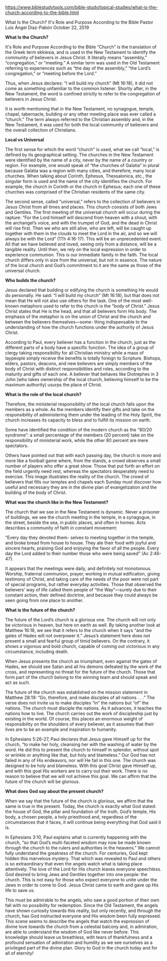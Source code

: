 https://www.biblestudytools.com/bible-study/topical-studies/what-is-the-church-according-to-the-bible.html

What Is the Church? It's Role and Purpose According to the Bible
Pastor Luis Ángel Díaz-Pabón
October 22, 2019

**What Is the Church?**

It's Role and Purpose According to the Bible “Church” is the translation of the Greek term ekklesia, and is used in the New Testament to identify the community of believers in Jesus Christ. It literally means “assembly,” “congregation,” or “meeting.” A similar term was used in the Old Testament referring to experiences such as “the day of the assembly,” “the Lord’s congregation,” or “meeting before the Lord.”

Thus, when Jesus declares: “I will build my church” (Mt 16:18), it did not come as something unfamiliar to the common listener. Shortly after, in the New Testament, the word is confined strictly to refer to the congregation of believers in Jesus Christ.

It is worth mentioning that in the New Testament, no synagogue, temple, chapel, tabernacle, building or any other meeting place was ever called a “church.” The term always referred to the Christian assembly and, in the New Testament, it was used for both the local community of believers and the overall collection of Christians.

**Local vs Universal**


The first sense for which the word “church” is used, what we call “local,” is defined by its geographical setting. The churches in the New Testament were identified by the name of a city, never by the name of a country or region. For example, one would speak of “the churches of Galatia” in plural because Galatia was a region with many cities, and therefore, many local churches. When talking about Corinth, Ephesus, Thessalonica, etc., the singular form is used and the name of the city identifies the church. For example, the church in Corinth or the church in Ephesus; each one of these churches was comprised of the Christian residents of the same city.

The second sense, called “universal,” refers to the collection of believers in Jesus Christ from all times and places. This church consists of both Jews and Gentiles. The first meeting of the universal church will occur during the rapture: “For the Lord himself will descend from heaven with a shout, with the archangel’s voice, and with the trumpet of God, and the dead in Christ will rise first. Then we who are still alive, who are left, will be caught up together with them in the clouds to meet the Lord in the air, and so we will always be with the Lord” (1Th 4:16-17). This will be an unprecedented event. All that we have believed and loved, seeing only from a distance, will be a tangible reality. Until then, we rely on the local expression in order to experience communion. This is our immediate family in the faith. The local church differs only in size from the universal, but not in essence. The nature of the local church and God’s commitment to it are the same as those of the universal church.

**Who builds the church?**


Jesus declared that building or edifying the church is something He would do personally. He said: “I will build my church” (Mt 16:18), but that does not mean that He will not also use others for the task. One of the most well-known metaphors used to refer to the church is the “body of Christ.” Jesus Christ states that He is the head, and that all believers form His body. The emphasis of the metaphor is on the union of Christ and the church and between the believers themselves—some- thing indispensable to the understanding of how the church functions under the authority of Jesus Christ.

According to Paul, every believer has a function in the church, just as the different parts of a body have a specific function. The idea of a group of clergy taking responsibility for all Christian ministry while a mass of laypeople simply receive the benefits is totally foreign to Scripture. Bishops, elders, pastors, deacons, and new believers are simply members of the body of Christ with distinct responsibilities and roles, according to the maturity and gifts of each one. A believer that behaves like Diotrephes in 3 John (who takes ownership of the local church, believing himself to be the maximum authority) usurps the place of Christ.

**What is the role of the local church?**


Therefore, the ministerial responsibility of the local church falls upon the members as a whole. As the members identify their gifts and take on the responsibility of administering them under the leading of the Holy Spirit, the church increases its capacity to bless and to fulfill its mission on earth.

Some have identified the condition of the modern church as the “80/20 syndrome”: a small percentage of the members (20 percent) take on the responsibility of ministerial work, while the other 80 percent are mere spectators.

Others have pointed out that with each passing day, the church is more and more like a football game where, from the stands, a crowd observes a small number of players who offer a great show. Those that put forth an effort on the field urgently need rest, whereas the spectators desperately need to exercise. This image illustrates the reality of the church. The crowd of believers that fills our temples and chapels each Sunday must discover how useful and necessary they are in the divine plan of evangelization and the building of the body of Christ.

**What was the church like in the New Testament?**


The church that we see in the New Testament is dynamic. Never a prisoner of buildings, we see the church meeting in the temple, in a synagogue, in the street, beside the sea, in public places, and often in homes. Acts describes a community of faith in constant movement:

“Every day they devoted them- selves to meeting together in the temple, and broke bread from house to house. They ate their food with joyful and sincere hearts, praising God and enjoying the favor of all the people. Every day the Lord added to their number those who were being saved” (Ac 2:46-47).

It appears that the meetings were daily, and definitely not monotonous. Worship, fraternal communion, prayer, working in mutual edification, giving testimony of Christ, and taking care of the needs of the poor were not part of special programs, but rather everyday activities. Those that observed the believers’ way of life called them people of “the Way”—surely due to their constant action, their defined doctrine, and because they could always be seen going from one place to another.

**What is the future of the church?**


The future of the Lord’s church is a glorious one. The church will not only be victorious in heaven, but here on earth as well. By taking another look at Matthew 16:18, we see that it refers to the church when it says “and the gates of Hades will not overpower it.” Jesus’s statement here does not present a small and fearful group of timid believers. On the contrary, it shows a vigorous and bold church, capable of coming out victorious in any circumstance, including death.

When Jesus presents the church as triumphant, even against the gates of Hades, we should see Satan and all his demons defeated by the work of the cross, and representing no threat for the future of the church. Those that form part of the church belong to the winning team and should speak and act as such.

The future of the church was established on the mission statement in Matthew 28:19: “Go, therefore, and make disciples of all nations . . .” The verse does not invite us to make disciples “in” the nations but “of” the nations. The church must disciple the nations. As it advances, it teaches the nations how to live. The church carries out the work of discipleship just by existing in the world. Of course, this places an enormous weight of responsibility on the shoulders of every believer, as it assumes that their lives are to be an example and inspiration to humanity.

In Ephesians 5:26-27, Paul declares that Jesus gave Himself up for the church, “to make her holy, cleansing her with the washing of water by the word. He did this to present the church to himself in splendor, without spot or wrinkle or anything like that, but holy and blameless.” Our God has not failed in any of His endeavors, nor will He fail in this one. The church was designed to be holy and blameless. With this goal Christ gave Himself up, and with this goal His workers are to carry out their work. There is no reason to believe that we will not achieve this goal. We can affirm that the future of the church will be glorious.

**What does God say about the present church?**


When we say that the future of the church is glorious, we affirm that the same is true in the present. Today, the church is exactly what God stated: the house of God, the pillar and foundation of the truth, God’s temple, His body, a chosen people, a holy priesthood and, regardless of the circumstances that it faces, it will continue being everything that God said it is.

In Ephesians 3:10, Paul explains what is currently happening with the church, “so that God’s multi-faceted wisdom may now be made known through the church to the rulers and authorities in the heavens.” We cannot fully understand the greatness of the church. For centuries, God kept hidden this marvelous mystery. That which was revealed to Paul and others is so extraordinary that even the angels watch what is taking place attentively. The love of the Lord for His church leaves everyone speechless. God desired to bring Jews and Gentiles together into one people: the church. This is not easy for those who expect everyone to unite under the Jews in order to come to God. Jesus Christ came to earth and gave up His life to save us.

This must be admirable to the angels, who saw a good portion of their own fall with no possibility for redemption. Since the Old Testament, the angels have shown curiosity towards this reality, but only recently, and through the church, has God instructed everyone and His wisdom been fully expressed. This scene seems to describe the angels that watch the expression of divine love towards the church from a celestial balcony and, in admiration, are able to understand the wisdom of God like never before. This knowledge should leave us breathless, with tears of thankfulness and a profound sensation of admiration and humility as we see ourselves as a privileged part of the divine plan. Glory to God in the church today and for all of eternity!



